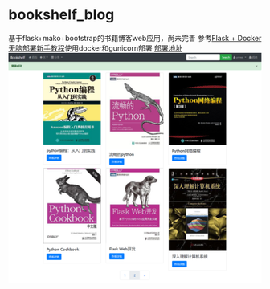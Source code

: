 # bookshelf_blog
基于flask+mako+bootstrap的书籍博客web应用，尚未完善
参考[Flask + Docker 无脑部署新手教程](https://zhuanlan.zhihu.com/p/78432719)使用docker和gunicorn部署
[部署地址](http://ec2-18-216-132-118.us-east-2.compute.amazonaws.com/)
![示例图片](/screenshots/example.png)
